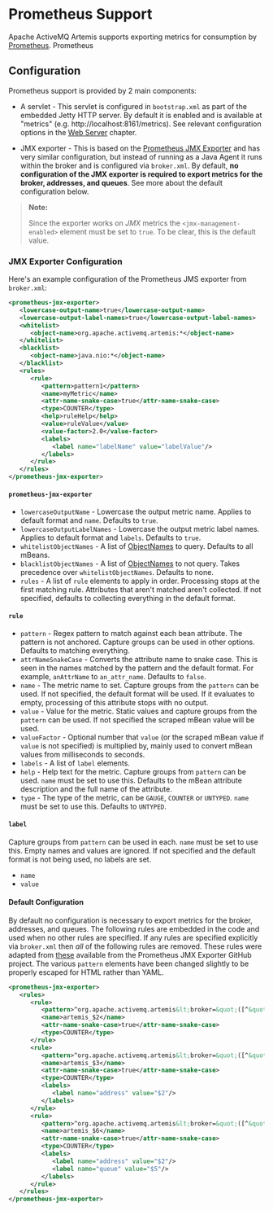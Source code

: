# Prometheus Support

Apache ActiveMQ Artemis supports exporting metrics for consumption by
[Prometheus](https://prometheus.io/). Prometheus

## Configuration

Prometheus support is provided by 2 main components:

- A servlet - This servlet is configured in `bootstrap.xml` as part of the
  embedded Jetty HTTP server. By default it is enabled and is available at
  "metrics" (e.g. http://localhost:8161/metrics). See relevant configuration
  options in the [Web Server](web-server.md) chapter.

- JMX exporter -  This is based on the
  [Prometheus JMX Exporter](https://github.com/prometheus/jmx_exporter) and has
  very similar configuration, but instead of running as a Java Agent it runs
  within the broker and is configured via `broker.xml`. By default, **no
  configuration of the JMX exporter is required to export metrics for the
  broker, addresses, and queues**. See more about the default configuration
  below.

> **Note:**
>
> Since the exporter works on *JMX* metrics the `<jmx-management-enabled>`
> element must be set to `true`. To be clear, this is the default value.

### JMX Exporter Configuration

Here's an example configuration of the Prometheus JMS exporter from
`broker.xml`:

```xml
<prometheus-jmx-exporter>
   <lowercase-output-name>true</lowercase-output-name>
   <lowercase-output-label-names>true</lowercase-output-label-names>
   <whitelist>
      <object-name>org.apache.activemq.artemis:*</object-name>
   </whitelist>
   <blacklist>
      <object-name>java.nio:*</object-name>
   </blacklist>
   <rules>
      <rule>
         <pattern>pattern1</pattern>
         <name>myMetric</name>
         <attr-name-snake-case>true</attr-name-snake-case>
         <type>COUNTER</type>
         <help>ruleHelp</help>
         <value>ruleValue</value>
         <value-factor>2.0</value-factor>
         <labels>
            <label name="labelName" value="labelValue"/>
         </labels>
      </rule>
   </rules>
</prometheus-jmx-exporter>
```

#### `prometheus-jmx-exporter`

- `lowercaseOutputName` - Lowercase the output metric name. Applies to default
  format and `name`. Defaults to `true`.
- `lowercaseOutputLabelNames` - Lowercase the output metric label names.
  Applies to default format and `labels`. Defaults to `true`.
- `whitelistObjectNames` - A list of [ObjectNames](http://docs.oracle.com/javase/6/docs/api/javax/management/ObjectName.html)
  to query. Defaults to all mBeans.
- `blacklistObjectNames` - A list of [ObjectNames](http://docs.oracle.com/javase/6/docs/api/javax/management/ObjectName.html)
  to not query. Takes precedence over `whitelistObjectNames`. Defaults to none.
- `rules` - A list of `rule` elements to apply in order. Processing stops at
  the first matching rule. Attributes that aren't matched aren't collected. If
  not specified, defaults to collecting everything in the default format.

#### `rule`

- `pattern` - Regex pattern to match against each bean attribute. The pattern
  is not anchored. Capture groups can be used in other options. Defaults to
  matching everything.
- `attrNameSnakeCase` - Converts the attribute name to snake case. This is seen
  in the names matched by the pattern and the default format. For example,
  `anAttrName` to `an_attr_name`. Defaults to `false`.
- `name` - The metric name to set. Capture groups from the `pattern` can be
  used. If not specified, the default format will be used. If it evaluates to
  empty, processing of this attribute stops with no output.
- `value` - Value for the metric. Static values and capture groups from the
  `pattern` can be used. If not specified the scraped mBean value will be used.
- `valueFactor` - Optional number that `value` (or the scraped mBean value if
  `value` is not specified) is multiplied by, mainly used to convert mBean
  values from milliseconds to seconds.
- `labels` - A list of `label` elements.
- `help` - Help text for the metric. Capture groups from `pattern` can be used.
  `name` must be set to use this. Defaults to the mBean attribute description
  and the full name of the attribute.
- `type` - The type of the metric, can be `GAUGE`, `COUNTER` or `UNTYPED`.
  `name` must be set to use this. Defaults to `UNTYPED`.


#### `label`

Capture groups from `pattern` can be used in each. `name` must be set to use
this. Empty names and values are ignored. If not specified and the default
format is not being used, no labels are set.

- `name`
- `value`

#### Default Configuration

By default no configuration is necessary to export metrics for the broker,
addresses, and queues. The following rules are embedded in the code and used
when no other rules are specified. If any rules are specified explicitly via
`broker.xml` then *all* of the following rules are removed. These rules were
adapted from [these](https://github.com/prometheus/jmx_exporter/blob/master/example_configs/artemis-2.yml)
available from the Prometheus JMX Exporter GitHub project. The various
`pattern` elements have been changed slightly to be properly escaped for
HTML rather than YAML.

```xml
<prometheus-jmx-exporter>
   <rules>
      <rule>
         <pattern>^org.apache.activemq.artemis&lt;broker=&quot;([^&quot;]*)&quot;>&lt;>([^:]*):\s(.*)</pattern>
         <name>artemis_$2</name>
         <attr-name-snake-case>true</attr-name-snake-case>
         <type>COUNTER</type>
      </rule>
      <rule>
         <pattern>^org.apache.activemq.artemis&lt;broker=&quot;([^&quot;]*)&quot;,\s*component=addresses,\s*address=&quot;([^&quot;]*)&quot;>&lt;>([^:]*):\s(.*)</pattern>
         <name>artemis_$3</name>
         <attr-name-snake-case>true</attr-name-snake-case>
         <type>COUNTER</type>
         <labels>
            <label name="address" value="$2"/>
         </labels>
      </rule>
      <rule>
         <pattern>^org.apache.activemq.artemis&lt;broker=&quot;([^&quot;]*)&quot;,\s*component=addresses,\s*address=&quot;([^&quot;]*)&quot;,\s*subcomponent=queues,\s*routing-type=&quot;([^&quot;]*)&quot;,\s*(queue|topic)=&quot;([^&quot;]*)&quot;>&lt;>([^: ]*):\s(.*)</pattern>
         <name>artemis_$6</name>
         <attr-name-snake-case>true</attr-name-snake-case>
         <type>COUNTER</type>
         <labels>
            <label name="address" value="$2"/>
            <label name="queue" value="$5"/>
         </labels>
      </rule>
   </rules>
</prometheus-jmx-exporter>
```